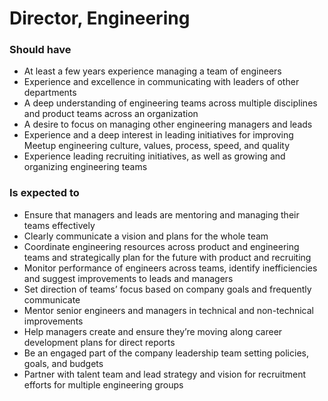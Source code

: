 Director, Engineering
=====================

### Should have
* At least a few years experience managing a team of engineers
* Experience and excellence in communicating with leaders of other departments
* A deep understanding of engineering teams across multiple disciplines and product teams across an organization
* A desire to focus on managing other engineering managers and leads
* Experience and a deep interest in leading initiatives for improving Meetup engineering culture, values, process, speed, and quality
* Experience leading recruiting initiatives, as well as growing and organizing engineering teams

### Is expected to
* Ensure that managers and leads are mentoring and managing their teams effectively
* Clearly communicate a vision and plans for the whole team
* Coordinate engineering resources across product and engineering teams and strategically plan for the future with product and recruiting
* Monitor performance of engineers across teams, identify inefficiencies and suggest improvements to leads and managers
* Set direction of teams’ focus based on company goals and frequently communicate
* Mentor senior engineers and managers in technical and non-technical improvements
* Help managers create and ensure they’re moving along career development plans for direct reports
* Be an engaged part of the company leadership team setting policies, goals, and budgets
* Partner with talent team and lead strategy and vision for recruitment efforts for multiple engineering groups
